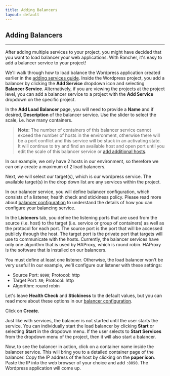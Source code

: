```yaml
---
title: Adding Balancers
layout: default
---
```


## Adding Balancers
---

After adding multiple services to your project, you might have decided that you want to load balancer your web applications. With Rancher, it's easy to add a balancer service to your project! 

We'll walk through how to load balance the Wordpress application created earlier in the [adding services guide]({{site.baseurl}}/docs/services/projects/adding-services/). Inside the Wordpress project, you add a balancer by clicking the **Add Service** dropdown icon and selecting **Balancer Service**. Alternatively, if you are viewing the projects at the project level, you can add a balancer service to a project with the **Add Service** dropdown on the specific project. 

In the **Add Load Balancer** page, you will need to provide a **Name** and if desired, **Description** of the balancer service. Use the slider to select the scale, i.e. how many containers. 

> **Note:** The number of containers of this balancer service cannot exceed the number of hosts in the environment, otherwise there will be a port conflict and this service will be stuck in an activating state. It will continue to try and find an available host and open port until you edit the scale of this balancer service or [add additional hosts]({{site.baseurl}}/docs/infrastructure/hosts/). 

In our example, we only have 2 hosts in our environment, so therefore we can only create a maximum of 2 load balancers.

Next, we will select our target(s), which is our wordpress service. The available target(s) in the drop down list are any services within the project.

In our balancer service, you will define balancer configuration, which consists of a listener, health check and stickiness policy. Please read more about [balancer configuration]({{site.baseurl}}/docs/infrastructure/balancer-configs/) to understand the details of how you can configure your balancing service.

In the **Listeners** tab, you define the listening ports that are used from the source (i.e. host) to  the target (i.e. service or group of containers) as well as the protocol for each port. The source port is the port that will be accessed publicly through the host. The target port is the private port that targets will use to communicate with the hosts. Currently, the balancer services have only one algorithm that is used by HAProxy, which is round robin. HAProxy is the software that is installed on our balancers.

You must define at least one listener. Otherwise, the load balancer won't be very useful! In our example, we'll configure our listener with these settings:

* Source Port: `8090`; Protocol: http
* Target Port: `80`; Protocol: http
* Algorithm: round robin

Let's leave **Health Check** and **Stickiness** to the default values, but you can read more about these options in our [balancer configuration]({{site.baseurl}}/docs/infrastructure/balancer-configs/).

Click on **Create**. 

Just like with services, the balancer is not started until the user starts the service. You can individually start the load balancer by clicking **Start** or selecting **Start** in the dropdown menu. If the user selects to **Start Services** from the dropdown menu of the project, then it will also start a balancer.

Now, to see the balancer in action, click on a container name inside the balancer service. This will bring you to a detailed container page of the balancer. Copy the IP address of the host by clicking on the **paper icon**. Paste the IP into the web browser of your choice and add `:8090`. The Wordpress application will come up.

